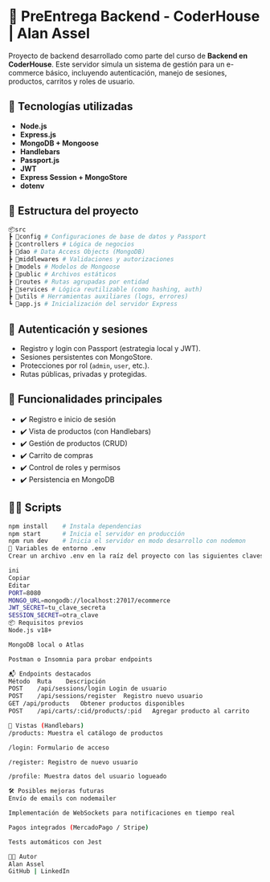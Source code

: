# 🛒 PreEntrega Backend - CoderHouse | Alan Assel

Proyecto de backend desarrollado como parte del curso de **Backend en CoderHouse**. Este servidor simula un sistema de gestión para un e-commerce básico, incluyendo autenticación, manejo de sesiones, productos, carritos y roles de usuario.

## 🚀 Tecnologías utilizadas

- **Node.js**
- **Express.js**
- **MongoDB + Mongoose**
- **Handlebars**
- **Passport.js**
- **JWT**
- **Express Session + MongoStore**
- **dotenv**

## 📁 Estructura del proyecto

```bash
📦src
┣ 📂config # Configuraciones de base de datos y Passport
┣ 📂controllers # Lógica de negocios
┣ 📂dao # Data Access Objects (MongoDB)
┣ 📂middlewares # Validaciones y autorizaciones
┣ 📂models # Modelos de Mongoose
┣ 📂public # Archivos estáticos
┣ 📂routes # Rutas agrupadas por entidad
┣ 📂services # Lógica reutilizable (como hashing, auth)
┣ 📂utils # Herramientas auxiliares (logs, errores)
┗ 📜app.js # Inicialización del servidor Express
```
## 🔐 Autenticación y sesiones

- Registro y login con Passport (estrategia local y JWT).
- Sesiones persistentes con MongoStore.
- Protecciones por rol (`admin`, `user`, etc.).
- Rutas públicas, privadas y protegidas.

## 🧪 Funcionalidades principales

- ✔️ Registro e inicio de sesión
- ✔️ Vista de productos (con Handlebars)
- ✔️ Gestión de productos (CRUD)
- ✔️ Carrito de compras
- ✔️ Control de roles y permisos
- ✔️ Persistencia en MongoDB

## 🧑‍💻 Scripts

```bash
npm install    # Instala dependencias
npm start      # Inicia el servidor en producción
npm run dev    # Inicia el servidor en modo desarrollo con nodemon
🔧 Variables de entorno .env
Crear un archivo .env en la raíz del proyecto con las siguientes claves:

ini
Copiar
Editar
PORT=8080
MONGO_URL=mongodb://localhost:27017/ecommerce
JWT_SECRET=tu_clave_secreta
SESSION_SECRET=otra_clave
📦 Requisitos previos
Node.js v18+

MongoDB local o Atlas

Postman o Insomnia para probar endpoints

📬 Endpoints destacados
Método	Ruta	Descripción
POST	/api/sessions/login	Login de usuario
POST	/api/sessions/register	Registro nuevo usuario
GET	/api/products	Obtener productos disponibles
POST	/api/carts/:cid/products/:pid	Agregar producto al carrito

📸 Vistas (Handlebars)
/products: Muestra el catálogo de productos

/login: Formulario de acceso

/register: Registro de nuevo usuario

/profile: Muestra datos del usuario logueado

🛠 Posibles mejoras futuras
Envío de emails con nodemailer

Implementación de WebSockets para notificaciones en tiempo real

Pagos integrados (MercadoPago / Stripe)

Tests automáticos con Jest

👨‍💻 Autor
Alan Assel
GitHub | LinkedIn
